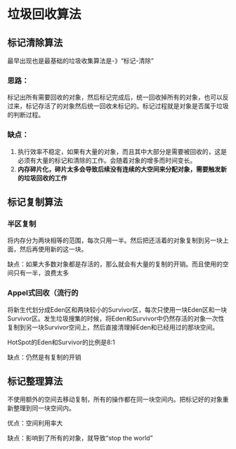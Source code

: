 # 垃圾回收算法

## 标记清除算法
最早出现也是最基础的垃圾收集算法是-》“标记-清除”

### 思路：
标记出所有需要回收的对象，然后标记完成后，统一回收掉所有的对象，也可以反过来，标记存活了的对象然后统一回收未标记的。标记过程就是对象是否属于垃圾的判断过程。

### 缺点：
1. 执行效率不稳定，如果有大量的对象，而且其中大部分是需要被回收的，这是必须有大量的标记和清除的工作。会随着对象的增多而时间变长。
2. **内存碎片化，碎片太多会导致后续没有连续的大空间来分配对象，需要触发新的垃圾回收的工作**

## 标记复制算法

### 半区复制
将内存分为两块相等的范围，每次只用一半。然后把还活着的对象复制到另一块上面，然后再使用新的这一块。

缺点：如果大多数对象都是存活的，那么就会有大量的复制的开销。而且使用的空间只有一半，浪费太多

### Appel式回收（流行的
将新生代划分成Eden区和两块较小的Survivor区，每次只使用一块Eden区和一块Survivor区。发生垃圾搜集的时候，将Eden和Survivor中仍然存活的对象一次性复制到另一块Survivor空间上，然后直接清理掉Eden和已经用过的那块空间。

HotSpot的Eden和Survivor的比例是8:1

缺点：仍然是有复制的开销

## 标记整理算法
不使用额外的空间去移动复制，所有的操作都在同一块空间内。把标记好的对象重新整理到同一块空间内。

优点：空间利用率大

缺点：影响到了所有的对象，就导致“stop the world”